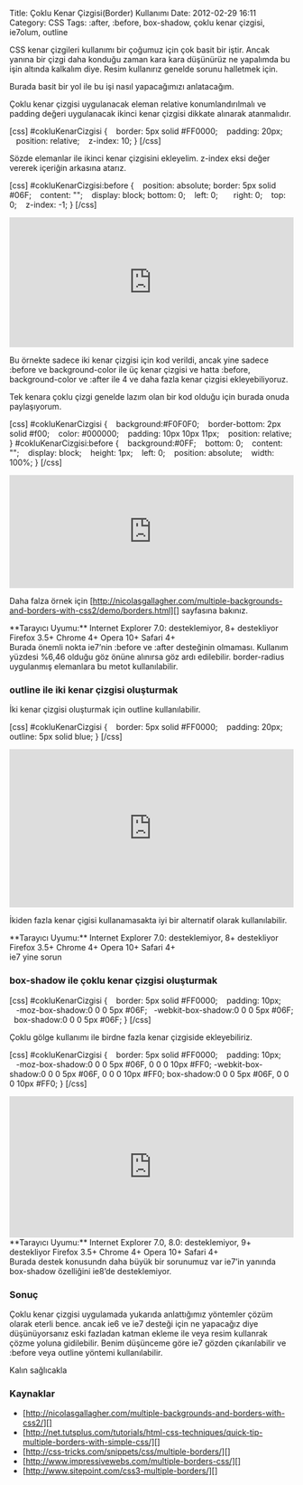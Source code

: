 Title: Çoklu Kenar Çizgisi(Border) Kullanımı
Date: 2012-02-29 16:11
Category: CSS
Tags: :after, :before, box-shadow, çoklu kenar çizgisi, ie7olum, outline

CSS kenar çizgileri kullanımı bir çoğumuz için çok basit bir iştir.
Ancak yanına bir çizgi daha konduğu zaman kara kara düşünürüz ne
yapalımda bu işin altında kalkalım diye. Resim kullanırız genelde sorunu
halletmek için.

Burada basit bir yol ile bu işi nasıl yapacağımızı anlatacağım.

</p>
Çoklu kenar çizgisi uygulanacak eleman relative konumlandırılmalı ve
padding değeri uygulanacak ikinci kenar çizgisi dikkate alınarak
atanmalıdır.

[css] #cokluKenarCizgisi {    border: 5px solid #FF0000;    padding:
20px;    position: relative;    z-index: 10; } [/css]

Sözde elemanlar ile ikinci kenar çizgisini ekleyelim. z-index eksi değer
vererek içeriğin arkasına atarız.

[css] #cokluKenarCizgisi:before {    position: absolute; border: 5px
solid #06F;    content: "";    display: block; bottom: 0;    left: 0;
      right: 0;    top: 0;    z-index: -1; } [/css]
<iframe style="width: 100%; height: 230px" src="http://jsfiddle.net/fatihhayri/L8ZHT/embedded/result,css,html" allowfullscreen="allowfullscreen" frameborder="0"></iframe>

Bu örnekte sadece iki kenar çizgisi için kod verildi, ancak yine sadece
:before ve background-color ile üç kenar çizgisi ve hatta :before,
background-color ve :after ile 4 ve daha fazla kenar çizgisi
ekleyebiliyoruz.

Tek kenara çoklu çizgi genelde lazım olan bir kod olduğu için burada
onuda paylaşıyorum.

[css] #cokluKenarCizgisi {    background:#F0F0F0;    border-bottom:
2px solid #f00;    color: #000000;    padding: 10px 10px 11px;
   position: relative; } #cokluKenarCizgisi:before {
   background:#0FF;    bottom: 0;    content: "";    display: block;
   height: 1px;    left: 0;    position: absolute;    width: 100%; }
[/css]
<iframe style="width: 100%; height: 200px" src="http://jsfiddle.net/fatihhayri/c6e9s/embedded/result,css,html" allowfullscreen="allowfullscreen" frameborder="0"></iframe>

Daha falza örnek için
[http://nicolasgallagher.com/multiple-backgrounds-and-borders-with-css2/demo/borders.html][]
sayfasına bakınız.

<div class="tarayiciuyum">
**Tarayıcı Uyumu:**  
Internet Explorer 7.0: desteklemiyor, 8+ destekliyor  
Firefox 3.5+  
Chrome 4+  
Opera 10+  
Safari 4+

</div>
Burada önemli nokta ie7’nin :before ve :after desteğinin olmaması.
Kullanım yüzdesi %6,46 olduğu göz önüne alınırsa göz ardı edilebilir.
border-radius uygulanmış elemanlara bu metot kullanılabilir.

### outline ile iki kenar çizgisi oluşturmak

İki kenar çizgisi oluşturmak için outline kullanılabilir.

[css] #cokluKenarCizgisi {    border: 5px solid #FF0000;    padding:
20px; outline: 5px solid blue; } [/css]
<iframe style="width: 100%; height: 280px" src="http://jsfiddle.net/fatihhayri/Aprbj/1/embedded/result,css,html" allowfullscreen="allowfullscreen" frameborder="0"></iframe>

İkiden fazla kenar çigisi kullanamasakta iyi bir alternatif olarak
kullanılabilir.

<div class="tarayiciuyum">
**Tarayıcı Uyumu:**  
Internet Explorer 7.0: desteklemiyor, 8+ destekliyor  
Firefox 3.5+  
Chrome 4+  
Opera 10+  
Safari 4+

</div>
ie7 yine sorun

### box-shadow ile çoklu kenar çizgisi oluşturmak

[css] #cokluKenarCizgisi {    border: 5px solid #FF0000;    padding:
10px;    -moz-box-shadow:0 0 0 5px #06F;   -webkit-box-shadow:0 0 0 5px
#06F;   box-shadow:0 0 0 5px #06F; } [/css]

Çoklu gölge kullanımı ile birdne fazla kenar çizgiside ekleyebiliriz.

[css] #cokluKenarCizgisi {    border: 5px solid #FF0000;    padding:
10px;    -moz-box-shadow:0 0 0 5px #06F, 0 0 0 10px #FF0;
-webkit-box-shadow:0 0 0 5px #06F, 0 0 0 10px #FF0; box-shadow:0 0 0
5px #06F, 0 0 0 10px #FF0; } [/css]
<iframe style="width: 100%; height: 250px" src="http://jsfiddle.net/fatihhayri/bPmQG/embedded/result,css,html" allowfullscreen="allowfullscreen" frameborder="0"></iframe>

<div class="tarayiciuyum">
**Tarayıcı Uyumu:**  
Internet Explorer 7.0, 8.0: desteklemiyor, 9+ destekliyor  
Firefox 3.5+  
Chrome 4+  
Opera 10+  
Safari 4+

</div>
Burada destek konusundn daha büyük bir sorunumuz var ie7’in yanında
box-shadow özelliğini ie8’de desteklemiyor.

### Sonuç

Çoklu kenar çizgisi uygulamada yukarıda anlattığımız yöntemler çözüm
olarak eterli bence. ancak ie6 ve ie7 desteği için ne yapacağız diye
düşünüyorsanız eski fazladan katman ekleme ile veya resim kullanrak
çözme yoluna gidilebilir. Benim düşünceme göre ie7 gözden çıkarılabilir
ve :before veya outline yöntemi kullanılabilir.

Kalın sağlıcakla

### Kaynaklar

-   [http://nicolasgallagher.com/multiple-backgrounds-and-borders-with-css2/][]
-   [http://net.tutsplus.com/tutorials/html-css-techniques/quick-tip-multiple-borders-with-simple-css/][]
-   [http://css-tricks.com/snippets/css/multiple-borders/][]
-   [http://www.impressivewebs.com/multiple-borders-css/][]
-   [http://www.sitepoint.com/css3-multiple-borders/][]

</p>

  [http://nicolasgallagher.com/multiple-backgrounds-and-borders-with-css2/demo/borders.html]:
    http://nicolasgallagher.com/multiple-backgrounds-and-borders-with-css2/demo/borders.html
  [http://nicolasgallagher.com/multiple-backgrounds-and-borders-with-css2/]:
    http://nicolasgallagher.com/multiple-backgrounds-and-borders-with-css2/
  [http://net.tutsplus.com/tutorials/html-css-techniques/quick-tip-multiple-borders-with-simple-css/]:
    http://net.tutsplus.com/tutorials/html-css-techniques/quick-tip-multiple-borders-with-simple-css/
  [http://css-tricks.com/snippets/css/multiple-borders/]: http://css-tricks.com/snippets/css/multiple-borders/
  [http://www.impressivewebs.com/multiple-borders-css/]: http://www.impressivewebs.com/multiple-borders-css/
  [http://www.sitepoint.com/css3-multiple-borders/]: http://www.sitepoint.com/css3-multiple-borders/
